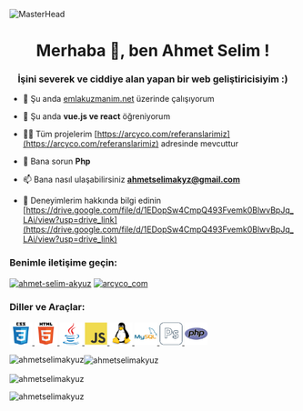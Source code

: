 ![MasterHead](https://media.licdn.com/dms/image/v2/D4D16AQFSWQXW80FAPw/profile-displaybackgroundimage-shrink_350_1400/profile-displaybackgroundimage-shrink_350_1400/0/1733517871309?e=1738800000&v=beta&t=knqEJeE_W7vj9BuOMxCmAX7cD_wCXMBCdYzGPuc199I)

<h1 align="center">Merhaba 👋, ben Ahmet Selim !</h1>
<h3 align="center">İşini severek ve ciddiye alan yapan bir web geliştiricisiyim :)</h3>


- 🔭 Şu anda [emlakuzmanim.net](https://www.emlakuzmanim.net) üzerinde çalışıyorum

- 🌱 Şu anda **vue.js ve react** öğreniyorum

- 👨‍💻 Tüm projelerim [https://arcyco.com/referanslarimiz](https://arcyco.com/referanslarimiz) adresinde mevcuttur

- 💬 Bana sorun **Php**

- 📫 Bana nasıl ulaşabilirsiniz **ahmetselimakyz@gmail.com**

- 📄 Deneyimlerim hakkında bilgi edinin [https://drive.google.com/file/d/1EDopSw4CmpQ493Fvemk0BlwvBpJq_LAi/view?usp=drive_link](https://drive.google.com/file/d/1EDopSw4CmpQ493Fvemk0BlwvBpJq_LAi/view?usp=drive_link)

<h3 align="left">Benimle iletişime geçin:</h3>
<p align="left">
<a href="https://linkedin.com/in/ahmet-selim-akyuz" target="blank"><img align="center" src="https://raw.githubusercontent.com/rahuldkjain/github-profile-readme-generator/master/src/images/icons/Social/linked-in-alt.svg" alt="ahmet-selim-akyuz" height="30" width="40" /></a>
<a href="https://instagram.com/arcyco_com" target="blank"><img align="center" src="https://raw.githubusercontent.com/rahuldkjain/github-profile-readme-generator/master/src/images/icons/Social/instagram.svg" alt="arcyco_com" height="30" width="40" /></a>
</p>

<h3 align="left">Diller ve Araçlar:</h3>
<p align="left"> <a href="https://www.w3schools.com/css/" target="_blank" rel="noreferrer"> <img src="https://raw.githubusercontent.com/devicons/devicon/master/icons/css3/css3-original-wordmark.svg" alt="css3" width="40" height="40"/> </a> <a href="https://www.w3.org/html/" target="_blank" rel="noreferrer"> <img src="https://raw.githubusercontent.com/devicons/devicon/master/icons/html5/html5-original-wordmark.svg" alt="html5" width="40" height="40"/> </a> <a href="https://www.java.com" target="_blank" rel="noreferrer"> <img src="https://raw.githubusercontent.com/devicons/devicon/master/icons/java/java-original.svg" alt="java" width="40" height="40"/> </a> <a href="https://developer.mozilla.org/en-US/docs/Web/JavaScript" target="_blank" rel="noreferrer"> <img src="https://raw.githubusercontent.com/devicons/devicon/master/icons/javascript/javascript-original.svg" alt="javascript" width="40" height="40"/> </a> <a href="https://www.linux.org/" target="_blank" rel="noreferrer"> <img src="https://raw.githubusercontent.com/devicons/devicon/master/icons/linux/linux-original.svg" alt="linux" width="40" height="40"/> </a> <a href="https://www.mysql.com/" target="_blank" rel="noreferrer"> <img src="https://raw.githubusercontent.com/devicons/devicon/master/icons/mysql/mysql-original-wordmark.svg" alt="mysql" width="40" height="40"/> </a> <a href="https://www.photoshop.com/tr" target="_blank" rel="noreferrer"> <img src="https://raw.githubusercontent.com/devicons/devicon/master/icons/photoshop/photoshop-line.svg" alt="photoshop" width="40" height="40"/> </a> <a href="https://www.php.net" target="_blank" rel="noreferrer"> <img src="https://raw.githubusercontent.com/devicons/devicon/master/icons/php/php-original.svg" alt="php" width="40" height="40"/> </a> </p>

<p><img align="left" src="https://github-readme-stats.vercel.app/api/top-langs?username=ahmetselimakyuz&show_icons=true&locale=tr&layout=compact" alt="ahmetselimakyuz" /></p>

<p> <img align="center" src="https://github-readme-stats.vercel.app/api?username=ahmetselimakyuz&show_icons=true&locale=tr" alt="ahmetselimakyuz" /></p>

<p><img align="center" src="https://github-readme-streak-stats.herokuapp.com/?user=ahmetselimakyuz&" alt="ahmetselimakyuz" /></p>

<p align="left"> <img src="https://komarev.com/ghpvc/?username=ahmetselimakyuz&label=Profile%20views&color=0e75b6&style=flat" alt="ahmetselimakyuz" /> </p>
